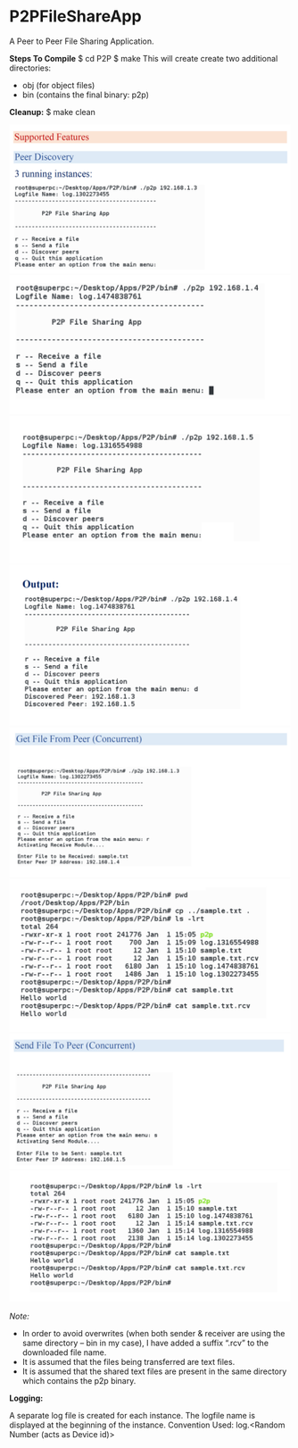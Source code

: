 # P2PFileShareApp
A Peer to Peer File Sharing Application.

**Steps To Compile**
$ cd P2P
$ make
This will create create two additional directories:
- obj (for object files)
- bin (contains the final binary: p2p)

**Cleanup:**
$ make clean

![](https://raw.githubusercontent.com/sandeepsinghmails/P2PFileShareApp/master/img/001.png)
![](https://raw.githubusercontent.com/sandeepsinghmails/P2PFileShareApp/master/img/002.png)
![](https://raw.githubusercontent.com/sandeepsinghmails/P2PFileShareApp/master/img/003.png)
![](https://raw.githubusercontent.com/sandeepsinghmails/P2PFileShareApp/master/img/004.png)
![](https://raw.githubusercontent.com/sandeepsinghmails/P2PFileShareApp/master/img/005.png)
![](https://raw.githubusercontent.com/sandeepsinghmails/P2PFileShareApp/master/img/006.png)
![](https://raw.githubusercontent.com/sandeepsinghmails/P2PFileShareApp/master/img/007.png)
![](https://raw.githubusercontent.com/sandeepsinghmails/P2PFileShareApp/master/img/008.png)

*Note:*
- In order to avoid overwrites (when both sender & receiver are using the same directory – bin in my case), I have added a suffix “.rcv” to the downloaded file name.
- It is assumed that the files being transferred are text files.
- It is assumed that the shared text files are present in the same directory which contains the p2p binary.

**Logging:**

A separate log file is created for each instance.
The logfile name is displayed at the beginning of the instance.
Convention Used: log.<Random Number (acts as Device id)>
